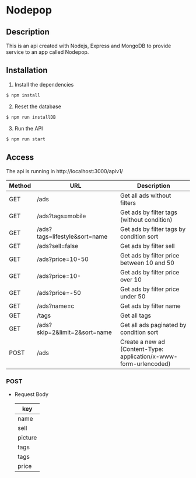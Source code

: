 # Nodepop

## Description
This is an api created with Nodejs, Express and MongoDB to provide service to an app called Nodepop.

## Installation

1. Install the dependencies
```sh
$ npm install
```
2. Reset the database
```sh
$ npm run installDB
```
3. Run the API
```sh
$ npm run start
```

## Access

The api is running in http://localhost:3000/apiv1/

| Method | URL | Description
| ------ | ------ | ------ |
| GET | /ads | Get all ads without filters
| GET | /ads?tags=mobile | Get ads by filter tags (without condition)
| GET | /ads?tags=lifestyle&sort=name | Get ads by filter tags by condition sort
| GET | /ads?sell=false | Get ads by filter sell |
| GET | /ads?price=10-50 | Get ads by filter price between 10 and 50
| GET | /ads?price=10- | Get ads by filter price over 10
| GET | /ads?price=-50 | Get ads by filter price under 50
| GET | /ads?name=c | Get ads by filter name |
| GET | /tags | Get all tags | 
| GET | /ads?skip=2&limit=2&sort=name | Get all ads paginated by condition sort
| POST | /ads | Create a new ad (Content-Type: application/x-www-form-urlencoded) | 

### POST
- Request Body

    | key | 
    | ----- | 
    | name | 
    | sell | 
    | picture | 
    | tags | 
    | tags | 
    | price | 